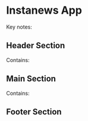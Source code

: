 # Instanews App 

Key notes: 

## Header Section

Contains: 

## Main Section 

Contains: 

## Footer Section

